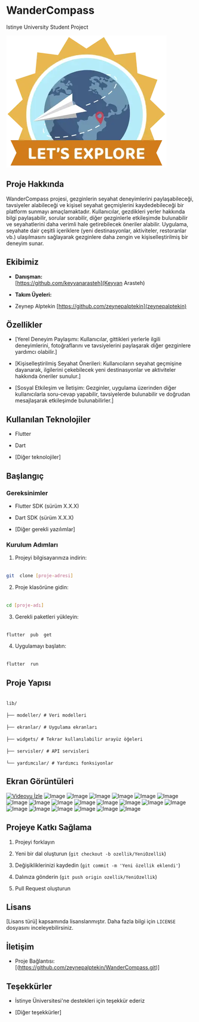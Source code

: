 # WanderCompass
Istinye University Student Project
  

![WanderCompass](logo.webp)

  

## Proje Hakkında

WanderCompass projesi, gezginlerin seyahat deneyimlerini paylaşabileceği, tavsiyeler alabileceği ve kişisel seyahat geçmişlerini kaydedebileceği bir platform sunmayı amaçlamaktadır. Kullanıcılar, gezdikleri yerler hakkında bilgi paylaşabilir, sorular sorabilir, diğer gezginlerle etkileşimde bulunabilir ve seyahatlerini daha verimli hale getirebilecek öneriler alabilir. Uygulama, seyahate dair çeşitli içeriklere (yeni destinasyonlar, aktiviteler, restoranlar vb.) ulaşılmasını sağlayarak gezginlere daha zengin ve kişiselleştirilmiş bir deneyim sunar.

  

## Ekibimiz

-  **Danışman:**  
[https://github.com/keyvanarasteh](Keyvan Arasteh)


-  **Takım Üyeleri:**

- Zeynep Alptekin [https://github.com/zeynepalptekin](zeynepalptekin)

  

## Özellikler

- [Yerel Deneyim Paylaşımı: Kullanıcılar, gittikleri yerlerle ilgili deneyimlerini, fotoğraflarını ve tavsiyelerini paylaşarak diğer gezginlere yardımcı olabilir.]

- [Kişiselleştirilmiş Seyahat Önerileri: Kullanıcıların seyahat geçmişine dayanarak, ilgilerini çekebilecek yeni destinasyonlar ve aktiviteler hakkında öneriler sunulur.]

- [Sosyal Etkileşim ve İletişim: Gezginler, uygulama üzerinden diğer kullanıcılarla soru-cevap yapabilir, tavsiyelerde bulunabilir ve doğrudan mesajlaşarak etkileşimde bulunabilirler.]

  

## Kullanılan Teknolojiler

- Flutter

- Dart

- [Diğer teknolojiler]

  

## Başlangıç

  

### Gereksinimler

- Flutter SDK (sürüm X.X.X)

- Dart SDK (sürüm X.X.X)

- [Diğer gerekli yazılımlar]

  

### Kurulum Adımları

1. Projeyi bilgisayarınıza indirin:

```bash

git  clone [proje-adresi]

```

  

2. Proje klasörüne gidin:

```bash

cd [proje-adı]

```

  

3. Gerekli paketleri yükleyin:

```bash

flutter  pub  get

```

  

4. Uygulamayı başlatın:

```bash

flutter  run

```

  

## Proje Yapısı

```

lib/

├── modeller/ # Veri modelleri

├── ekranlar/ # Uygulama ekranları

├── widgets/ # Tekrar kullanılabilir arayüz öğeleri

├── servisler/ # API servisleri

└── yardımcılar/ # Yardımcı fonksiyonlar

```

  

## Ekran Görüntüleri
[![Videoyu İzle](https://img.youtube.com/vi/7D5JAZXUdgc/0.jpg)](https://www.youtube.com/watch?v=7D5JAZXUdgc)
![Image](https://github.com/user-attachments/assets/7d324993-3683-40a2-8d82-f2be1f292969)
![Image](https://github.com/user-attachments/assets/44add386-d706-44be-a7dd-8b774eeb535d)
![Image](https://github.com/user-attachments/assets/05fcf631-6e9a-4494-a4f4-b42e9a36e59c)
![Image](https://github.com/user-attachments/assets/71d7a353-03b0-43e7-a9b1-824cc2e5fdf4)
![Image](https://github.com/user-attachments/assets/32101c77-4800-423d-863d-148e145fe20e)
![Image](https://github.com/user-attachments/assets/a5c2a868-8cf0-4fce-bc64-532623191bdb)
![Image](https://github.com/user-attachments/assets/92561481-77f6-41d8-9de2-9920e99d8091)
![Image](https://github.com/user-attachments/assets/ab8ad852-6e9d-4dd9-9f9b-e6aed90dbb86)
![Image](https://github.com/user-attachments/assets/8993e913-9b01-4234-9ff5-11784ef0e819)
![Image](https://github.com/user-attachments/assets/61669fc8-cb3f-4904-ad92-0edccc264c2c)
![Image](https://github.com/user-attachments/assets/075032da-4a11-405d-81fe-1024a0f25acb)
![Image](https://github.com/user-attachments/assets/de394ebd-8993-4e02-b58c-ce1691956774)
![Image](https://github.com/user-attachments/assets/475664b1-1fe0-4ac9-86aa-5539a23b53f5)
![Image](https://github.com/user-attachments/assets/4ccaccfa-99ff-48f6-b6b6-40dc89cffd83)
![Image](https://github.com/user-attachments/assets/563e4bc9-6029-4c7b-9418-a62ddb9a043a)
![Image](https://github.com/user-attachments/assets/b024a2b2-dafc-4748-83a3-a4a2a41165f7)
![Image](https://github.com/user-attachments/assets/11260d06-38d0-4e63-b370-0d9268591e68)
![Image](https://github.com/user-attachments/assets/8986e5b9-336d-4b58-bc98-55a1412d0a25)
![Image](https://github.com/user-attachments/assets/1c8936f4-4845-4b92-ad83-f88399166376)
![Image](https://github.com/user-attachments/assets/ea999e9f-90e0-4c9d-99bf-af7f97b055c9)


  

## Projeye Katkı Sağlama

1. Projeyi forklayın

2. Yeni bir dal oluşturun (`git checkout -b ozellik/YeniOzellik`)

3. Değişikliklerinizi kaydedin (`git commit -m 'Yeni özellik eklendi'`)

4. Dalınıza gönderin (`git push origin ozellik/YeniOzellik`)

5. Pull Request oluşturun

  

## Lisans

[Lisans türü] kapsamında lisanslanmıştır. Daha fazla bilgi için `LICENSE` dosyasını inceleyebilirsiniz.

  

## İletişim

- Proje Bağlantısı: [(https://github.com/zeynepalptekin/WanderCompass.git)]

  

## Teşekkürler

- İstinye Üniversitesi'ne destekleri için teşekkür ederiz

- [Diğer teşekkürler]

  
